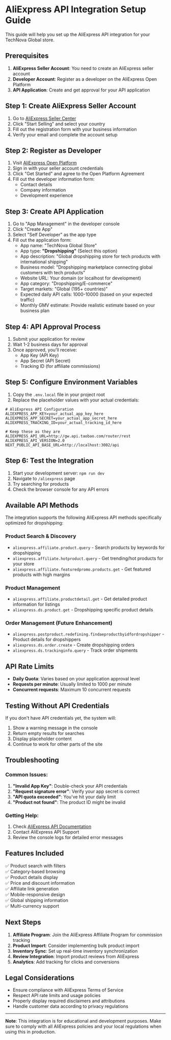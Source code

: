 # AliExpress API Integration Setup Guide

This guide will help you set up the AliExpress API integration for your TechNova Global store.

## Prerequisites

1. **AliExpress Seller Account**: You need to create an AliExpress seller account
2. **Developer Account**: Register as a developer on the AliExpress Open Platform
3. **API Application**: Create and get approval for your API application

## Step 1: Create AliExpress Seller Account

1. Go to [AliExpress Seller Center](https://sell.aliexpress.com/)
2. Click "Start Selling" and select your country
3. Fill out the registration form with your business information
4. Verify your email and complete the account setup

## Step 2: Register as Developer

1. Visit [AliExpress Open Platform](https://openservice.aliexpress.com/)
2. Sign in with your seller account credentials
3. Click "Get Started" and agree to the Open Platform Agreement
4. Fill out the developer information form:
   - Contact details
   - Company information
   - Development experience

## Step 3: Create API Application

1. Go to "App Management" in the developer console
2. Click "Create App"
3. Select "Self Developer" as the app type
4. Fill out the application form:
   - App name: "TechNova Global Store"
   - App type: **"Dropshipping"** (Select this option)
   - App description: "Global dropshipping store for tech products with international shipping"
   - Business model: "Dropshipping marketplace connecting global customers with tech products"
   - Website URL: Your domain (or localhost for development)
   - App category: "Dropshipping/E-commerce"
   - Target markets: "Global (195+ countries)"
   - Expected daily API calls: 1000-10000 (based on your expected traffic)
   - Monthly GMV estimate: Provide realistic estimate based on your business plan

## Step 4: API Approval Process

1. Submit your application for review
2. Wait 1-2 business days for approval
3. Once approved, you'll receive:
   - App Key (API Key)
   - App Secret (API Secret)
   - Tracking ID (for affiliate commissions)

## Step 5: Configure Environment Variables

1. Copy the `.env.local` file in your project root
2. Replace the placeholder values with your actual credentials:

```env
# AliExpress API Configuration
ALIEXPRESS_APP_KEY=your_actual_app_key_here
ALIEXPRESS_APP_SECRET=your_actual_app_secret_here
ALIEXPRESS_TRACKING_ID=your_actual_tracking_id_here

# Keep these as they are
ALIEXPRESS_API_URL=http://gw.api.taobao.com/router/rest
ALIEXPRESS_API_VERSION=2.0
NEXT_PUBLIC_API_BASE_URL=http://localhost:3002/api
```

## Step 6: Test the Integration

1. Start your development server: `npm run dev`
2. Navigate to `/aliexpress` page
3. Try searching for products
4. Check the browser console for any API errors

## Available API Methods

The integration supports the following AliExpress API methods specifically optimized for dropshipping:

### Product Search & Discovery
- `aliexpress.affiliate.product.query` - Search products by keywords for dropshipping
- `aliexpress.affiliate.hotproduct.query` - Get trending/hot products for your store
- `aliexpress.affiliate.featuredpromo.products.get` - Get featured products with high margins

### Product Management
- `aliexpress.affiliate.productdetail.get` - Get detailed product information for listings
- `aliexpress.ds.product.get` - Dropshipping specific product details

### Order Management (Future Enhancement)
- `aliexpress.postproduct.redefining.findaeproductbyidfordropshipper` - Product details for dropshippers
- `aliexpress.ds.order.create` - Create dropshipping orders
- `aliexpress.ds.trackinginfo.query` - Track order shipments

## API Rate Limits

- **Daily Quota**: Varies based on your application approval level
- **Requests per minute**: Usually limited to 1000 per minute
- **Concurrent requests**: Maximum 10 concurrent requests

## Testing Without API Credentials

If you don't have API credentials yet, the system will:
1. Show a warning message in the console
2. Return empty results for searches
3. Display placeholder content
4. Continue to work for other parts of the site

## Troubleshooting

### Common Issues:

1. **"Invalid App Key"**: Double-check your API credentials
2. **"Request signature error"**: Verify your app secret is correct
3. **"API quota exceeded"**: You've hit your daily limit
4. **"Product not found"**: The product ID might be invalid

### Getting Help:

1. Check [AliExpress API Documentation](https://openservice.aliexpress.com/doc/doc.htm)
2. Contact AliExpress API Support
3. Review the console logs for detailed error messages

## Features Included

✅ Product search with filters  
✅ Category-based browsing  
✅ Product details display  
✅ Price and discount information  
✅ Affiliate link generation  
✅ Mobile-responsive design  
✅ Global shipping information  
✅ Multi-currency support  

## Next Steps

1. **Affiliate Program**: Join the AliExpress Affiliate Program for commission tracking
2. **Product Import**: Consider implementing bulk product import
3. **Inventory Sync**: Set up real-time inventory synchronization
4. **Review Integration**: Import product reviews from AliExpress
5. **Analytics**: Add tracking for clicks and conversions

## Legal Considerations

- Ensure compliance with AliExpress Terms of Service
- Respect API rate limits and usage policies
- Properly display required disclaimers and attributions
- Handle customer data according to privacy regulations

---

**Note**: This integration is for educational and development purposes. Make sure to comply with all AliExpress policies and your local regulations when using this in production.